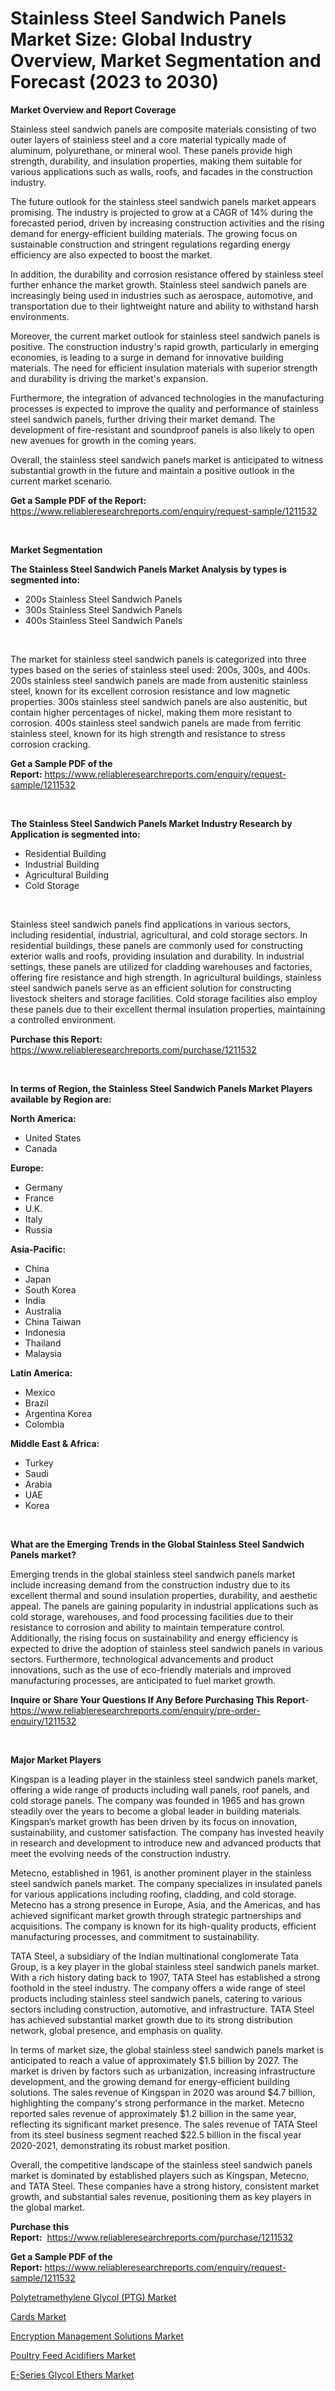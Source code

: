 <p><h1>Stainless Steel Sandwich Panels Market Size: Global Industry Overview, Market Segmentation and Forecast (2023 to 2030)</h1></p><p><strong>Market Overview and Report Coverage</strong></p>
<p><p>Stainless steel sandwich panels are composite materials consisting of two outer layers of stainless steel and a core material typically made of aluminum, polyurethane, or mineral wool. These panels provide high strength, durability, and insulation properties, making them suitable for various applications such as walls, roofs, and facades in the construction industry.</p><p>The future outlook for the stainless steel sandwich panels market appears promising. The industry is projected to grow at a CAGR of 14% during the forecasted period, driven by increasing construction activities and the rising demand for energy-efficient building materials. The growing focus on sustainable construction and stringent regulations regarding energy efficiency are also expected to boost the market.</p><p>In addition, the durability and corrosion resistance offered by stainless steel further enhance the market growth. Stainless steel sandwich panels are increasingly being used in industries such as aerospace, automotive, and transportation due to their lightweight nature and ability to withstand harsh environments.</p><p>Moreover, the current market outlook for stainless steel sandwich panels is positive. The construction industry's rapid growth, particularly in emerging economies, is leading to a surge in demand for innovative building materials. The need for efficient insulation materials with superior strength and durability is driving the market's expansion.</p><p>Furthermore, the integration of advanced technologies in the manufacturing processes is expected to improve the quality and performance of stainless steel sandwich panels, further driving their market demand. The development of fire-resistant and soundproof panels is also likely to open new avenues for growth in the coming years.</p><p>Overall, the stainless steel sandwich panels market is anticipated to witness substantial growth in the future and maintain a positive outlook in the current market scenario.</p></p>
<p><strong>Get a Sample PDF of the Report:</strong> <a href="https://www.reliableresearchreports.com/enquiry/request-sample/1211532">https://www.reliableresearchreports.com/enquiry/request-sample/1211532</a></p>
<p>&nbsp;</p>
<p><strong>Market Segmentation</strong></p>
<p><strong>The Stainless Steel Sandwich Panels Market Analysis by types is segmented into:</strong></p>
<p><ul><li>200s Stainless Steel Sandwich Panels</li><li>300s Stainless Steel Sandwich Panels</li><li>400s Stainless Steel Sandwich Panels</li></ul></p>
<p>&nbsp;</p>
<p><p>The market for stainless steel sandwich panels is categorized into three types based on the series of stainless steel used: 200s, 300s, and 400s. 200s stainless steel sandwich panels are made from austenitic stainless steel, known for its excellent corrosion resistance and low magnetic properties. 300s stainless steel sandwich panels are also austenitic, but contain higher percentages of nickel, making them more resistant to corrosion. 400s stainless steel sandwich panels are made from ferritic stainless steel, known for its high strength and resistance to stress corrosion cracking.</p></p>
<p><strong>Get a Sample PDF of the Report:</strong>&nbsp;<a href="https://www.reliableresearchreports.com/enquiry/request-sample/1211532">https://www.reliableresearchreports.com/enquiry/request-sample/1211532</a></p>
<p>&nbsp;</p>
<p><strong>The Stainless Steel Sandwich Panels Market Industry Research by Application is segmented into:</strong></p>
<p><ul><li>Residential Building</li><li>Industrial Building</li><li>Agricultural Building</li><li>Cold Storage</li></ul></p>
<p>&nbsp;</p>
<p><p>Stainless steel sandwich panels find applications in various sectors, including residential, industrial, agricultural, and cold storage sectors. In residential buildings, these panels are commonly used for constructing exterior walls and roofs, providing insulation and durability. In industrial settings, these panels are utilized for cladding warehouses and factories, offering fire resistance and high strength. In agricultural buildings, stainless steel sandwich panels serve as an efficient solution for constructing livestock shelters and storage facilities. Cold storage facilities also employ these panels due to their excellent thermal insulation properties, maintaining a controlled environment.</p></p>
<p><strong>Purchase this Report:</strong>&nbsp; <a href="https://www.reliableresearchreports.com/purchase/1211532">https://www.reliableresearchreports.com/purchase/1211532</a></p>
<p>&nbsp;</p>
<p><strong>In terms of Region, the Stainless Steel Sandwich Panels Market Players available by Region are:</strong></p>
<p>
    <p> <strong> North America: </strong>
        <ul>
            <li>United States</li>
            <li>Canada</li>
        </ul>
        </p> 
    <p> <strong> Europe: </strong>
        <ul>
            <li>Germany</li>
            <li>France</li>
            <li>U.K.</li>
            <li>Italy</li>
            <li>Russia</li>
        </ul>
        </p> 
    <p> <strong> Asia-Pacific: </strong>
        <ul>
            <li>China</li>
            <li>Japan</li>
            <li>South Korea</li>
            <li>India</li>
            <li>Australia</li>
            <li>China Taiwan</li>
            <li>Indonesia</li>
            <li>Thailand</li>
            <li>Malaysia</li>
        </ul>
        </p> 
    <p> <strong> Latin America: </strong>
        <ul>
            <li>Mexico</li>
            <li>Brazil</li>
            <li>Argentina Korea</li>
            <li>Colombia</li>
        </ul>
        </p> 
    <p> <strong> Middle East & Africa: </strong>
        <ul>
            <li>Turkey</li>
            <li>Saudi</li>
            <li>Arabia</li>
            <li>UAE</li>
            <li>Korea</li>
        </ul>
    </p>
    </p>
<p>&nbsp;</p>
<p><strong>What are the Emerging Trends in the Global Stainless Steel Sandwich Panels market?</strong></p>
<p><p>Emerging trends in the global stainless steel sandwich panels market include increasing demand from the construction industry due to its excellent thermal and sound insulation properties, durability, and aesthetic appeal. The panels are gaining popularity in industrial applications such as cold storage, warehouses, and food processing facilities due to their resistance to corrosion and ability to maintain temperature control. Additionally, the rising focus on sustainability and energy efficiency is expected to drive the adoption of stainless steel sandwich panels in various sectors. Furthermore, technological advancements and product innovations, such as the use of eco-friendly materials and improved manufacturing processes, are anticipated to fuel market growth.</p></p>
<p><strong>Inquire or Share Your Questions If Any Before Purchasing This Report</strong>- <a href="https://www.reliableresearchreports.com/enquiry/pre-order-enquiry/1211532">https://www.reliableresearchreports.com/enquiry/pre-order-enquiry/1211532</a></p>
<p>&nbsp;</p>
<p><strong>Major Market Players</strong></p>
<p><p>Kingspan is a leading player in the stainless steel sandwich panels market, offering a wide range of products including wall panels, roof panels, and cold storage panels. The company was founded in 1965 and has grown steadily over the years to become a global leader in building materials. Kingspan’s market growth has been driven by its focus on innovation, sustainability, and customer satisfaction. The company has invested heavily in research and development to introduce new and advanced products that meet the evolving needs of the construction industry.</p><p>Metecno, established in 1961, is another prominent player in the stainless steel sandwich panels market. The company specializes in insulated panels for various applications including roofing, cladding, and cold storage. Metecno has a strong presence in Europe, Asia, and the Americas, and has achieved significant market growth through strategic partnerships and acquisitions. The company is known for its high-quality products, efficient manufacturing processes, and commitment to sustainability.</p><p>TATA Steel, a subsidiary of the Indian multinational conglomerate Tata Group, is a key player in the global stainless steel sandwich panels market. With a rich history dating back to 1907, TATA Steel has established a strong foothold in the steel industry. The company offers a wide range of steel products including stainless steel sandwich panels, catering to various sectors including construction, automotive, and infrastructure. TATA Steel has achieved substantial market growth due to its strong distribution network, global presence, and emphasis on quality.</p><p>In terms of market size, the global stainless steel sandwich panels market is anticipated to reach a value of approximately $1.5 billion by 2027. The market is driven by factors such as urbanization, increasing infrastructure development, and the growing demand for energy-efficient building solutions. The sales revenue of Kingspan in 2020 was around $4.7 billion, highlighting the company's strong performance in the market. Metecno reported sales revenue of approximately $1.2 billion in the same year, reflecting its significant market presence. The sales revenue of TATA Steel from its steel business segment reached $22.5 billion in the fiscal year 2020-2021, demonstrating its robust market position.</p><p>Overall, the competitive landscape of the stainless steel sandwich panels market is dominated by established players such as Kingspan, Metecno, and TATA Steel. These companies have a strong history, consistent market growth, and substantial sales revenue, positioning them as key players in the global market.</p></p>
<p><strong>Purchase this Report:</strong>&nbsp;&nbsp;<a href="https://www.reliableresearchreports.com/purchase/1211532">https://www.reliableresearchreports.com/purchase/1211532</a></p>
<p></p>
<p><strong>Get a Sample PDF of the Report:</strong>&nbsp;<a href="https://www.reliableresearchreports.com/enquiry/request-sample/1211532">https://www.reliableresearchreports.com/enquiry/request-sample/1211532</a></p>
<p><p><a href="https://www.linkedin.com/pulse/polytetramethylene-glycol-ptg-market-size-growth-forecast/">Polytetramethylene Glycol (PTG) Market</a></p><p><a href="https://medium.com/@evalynkoepp98698/cards-market-report-reveals-the-latest-trends-and-growth-opportunities-of-this-market-bbe43fa79735">Cards Market</a></p><p><a href="https://medium.com/@reganklocko456458/encryption-management-solutions-market-the-key-to-successful-business-strategy-forecast-till-2030-e1ebe45e4c86">Encryption Management Solutions Market</a></p><p><a href="https://www.linkedin.com/pulse/poultry-feed-acidifiers-market-research-report-unlocks-analysis/">Poultry Feed Acidifiers Market</a></p><p><a href="https://www.linkedin.com/pulse/e-series-glycol-ethers-market-share-amp-new-trends-analysis/">E-Series Glycol Ethers Market</a></p></p>